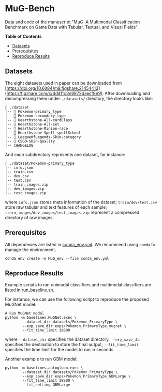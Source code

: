 # MuG-Bench

Data and code of the manuscript "MuG: A Multimodal Classification Benchmark on Game Data with Tabular, Textual, and Visual Fields".



**Table of Contents**

- [Datasets](#datasets)
- [Prerequisites](#prerequisites)
- [Reproduce Results](#reproduce-results)

## Datasets

The eight datasets used in paper can be downloaded from [https://doi.org/10.6084/m9.figshare.21454413](https://figshare.com/s/4dd11c3d6872daecf8e9).
After downloading and decompressing them under `./datasets/` directory, the directory looks like:

```
📁 ./dataset
|-- 📁 Pokemon-primary_type
|-- 📁 Pokemon-secondary_type
|-- 📁 Hearthstone-All-cardClass
|-- 📁 Hearthstone-All-set
|-- 📁 Hearthstone-Minion-race
|-- 📁 Hearthstone-Spell-spellSchool
|-- 📁 LeagueOfLegends-Skin-category
|-- 📁 CSGO-Skin-quality
|-- CHANGELOG
```

And each subdirectory represents one dataset, for instance:

```
📁 ./dataset/Pokemon-primary_type
|-- info.json
|-- train.csv
|-- dev.csv
|-- test.csv
|-- train_images.zip
|-- dev_images.zip
|-- test_images.zip
```

where `info.json` stores meta information of the dataset;
`train/dev/test.csv` store raw tabular and text features of each sample;
`train_images/dev_images/test_images.zip` represent a compressed directory of raw images.

## Prerequisites

All dependecies are listed in [conda_env.yml](conda_env.yml). We recommend using `conda` to manage the environment.

```
conda env create -n MuG_env --file conda_env.yml
```


## Reproduce Results

Example scripts to run unimodal classifiers and multimodal classifiers are listed in [run_baseline.sh](run_baseline.sh).

For instance, we can use the following script to reproduce the proposed MuGNet model:

```Shell
# Run MuGNet modal
python -m baselines.MuGNet.exec \
        --dataset_dir datasets/Pokemon_PrimaryType \
        --exp_save_dir exps/Pokemon_PrimaryType_mugnet \
        --fit_time_limit 28800 
```
where `--dataset_dir` specifies the dataset directory, `--exp_save_dir` specifies the destination to store the final output, `--fit_time_limit` specifies the time limit for the model to run in seconds.

Another example to run GBM model:

```Shell
python -m baselines.autogluon.exec \
        --dataset_dir datasets/Pokemon_PrimaryType \
        --exp_save_dir exps/Pokemon_PrimaryType_GBMLarge \
        --fit_time_limit 28800 \
        --fit_setting GBMLarge
```
